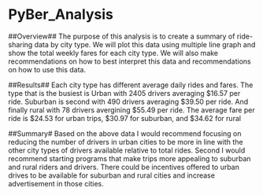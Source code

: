 # PyBer_Analysis

##Overview##
 The purpose of this analysis is to create a summary of ride-sharing data by city type. 
 We will plot this data using multiple line graph and show the total weekly fares for 
 each city type. We will also make recommendations on how to best interpret this data 
 and recommendations on how to use this data. 
 
 ##Results##
 Each city type has different average daily rides and fares. The type that is the busiest 
 is Urban with 2405 drivers averaging $16.57 per ride. Suburban is second with 490 drivers 
 averaging $39.50 per ride. And finally rural with 78 drivers avergining $55.49 per ride. 
 The average fare per ride is $24.53 for urban trips, $30.97 for suburban, and $34.62 for rural  
 
 
 
 ##Summary#
 Based on the above data I would recommend focusing on reducing the number of drivers in urban 
 cities to be more in line with the other city types of drivers available relative to total rides. 
Second I would recommend starting programs that make trips more appealing to suburban and rural 
riders and drivers. There could be incentives offered to urban drives to be available for suburban 
and rural cities and increase advertisement in those cities. 
